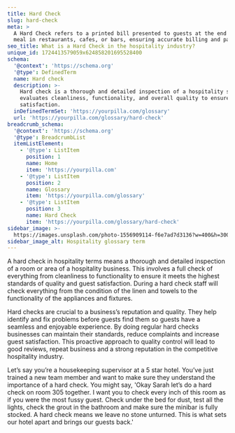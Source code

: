 ```yaml
---
title: Hard Check
slug: hard-check
meta: >
  A Hard Check refers to a printed bill presented to guests at the end of their
  meal in restaurants, cafes, or bars, ensuring accurate billing and payment.
seo_title: What is a Hard Check in the hospitality industry?
unique_id: 1724413579059x624858201695528400
schema:
  '@context': 'https://schema.org'
  '@type': DefinedTerm
  name: Hard check
  description: >-
    Hard check is a thorough and detailed inspection of a hospitality space that
    evaluates cleanliness, functionality, and overall quality to ensure guest
    satisfaction.
  inDefinedTermSet: 'https://yourpilla.com/glossary'
  url: 'https://yourpilla.com/glossary/hard-check'
breadcrumb_schema:
  '@context': 'https://schema.org'
  '@type': BreadcrumbList
  itemListElement:
    - '@type': ListItem
      position: 1
      name: Home
      item: 'https://yourpilla.com'
    - '@type': ListItem
      position: 2
      name: Glossary
      item: 'https://yourpilla.com/glossary'
    - '@type': ListItem
      position: 3
      name: Hard Check
      item: 'https://yourpilla.com/glossary/hard-check'
sidebar_image: >-
  https://images.unsplash.com/photo-1556909114-f6e7ad7d3136?w=400&h=300&fit=crop&auto=format
sidebar_image_alt: Hospitality glossary term
---
```

A hard check in hospitality terms means a thorough and detailed inspection of a room or area of a hospitality business. This involves a full check of everything from cleanliness to functionality to ensure it meets the highest standards of quality and guest satisfaction. During a hard check staff will check everything from the condition of the linen and towels to the functionality of the appliances and fixtures.

Hard checks are crucial to a business’s reputation and quality. They help identify and fix problems before guests find them so guests have a seamless and enjoyable experience. By doing regular hard checks businesses can maintain their standards, reduce complaints and increase guest satisfaction. This proactive approach to quality control will lead to good reviews, repeat business and a strong reputation in the competitive hospitality industry.

Let’s say you’re a housekeeping supervisor at a 5 star hotel. You’ve just trained a new team member and want to make sure they understand the importance of a hard check. You might say, 'Okay Sarah let’s do a hard check on room 305 together. I want you to check every inch of this room as if you were the most fussy guest. Check under the bed for dust, test all the lights, check the grout in the bathroom and make sure the minibar is fully stocked. A hard check means we leave no stone unturned. This is what sets our hotel apart and brings our guests back.'
